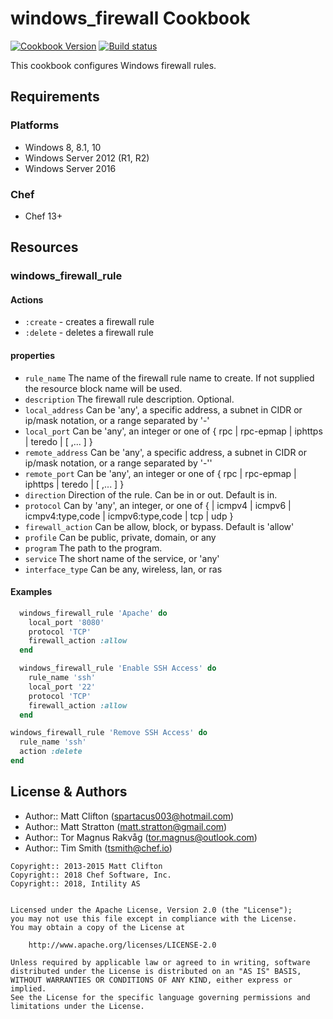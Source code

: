 # windows_firewall Cookbook

[![Cookbook Version](https://img.shields.io/cookbook/v/windows_firewall.svg)](https://supermarket.chef.io/cookbooks/windows_firewall) [![Build status](https://ci.appveyor.com/api/projects/status/39o3tnenw2njhw1b/branch/master?svg=true)](https://ci.appveyor.com/project/ChefWindowsCookbooks/windows-firewall/branch/master)

This cookbook configures Windows firewall rules.

## Requirements

### Platforms

- Windows 8, 8.1, 10
- Windows Server 2012 (R1, R2)
- Windows Server 2016

### Chef

- Chef 13+

## Resources

### windows_firewall_rule

#### Actions

- `:create` - creates a firewall rule
- `:delete` - deletes a firewall rule

#### properties

- `rule_name` The name of the firewall rule name to create. If not supplied the resource block name will be used.
- `description` The firewall rule description. Optional.
- `local_address` Can be 'any', a specific address, a subnet in CIDR or ip/mask notation, or a range separated by '-'
- `local_port` Can be 'any', an integer or one of { rpc | rpc-epmap | iphttps | teredo | [ ,... ] }
- `remote_address` Can be 'any', a specific address, a subnet in CIDR or ip/mask notation, or a range separated by '-''
- `remote_port` Can be 'any', an integer or one of { rpc | rpc-epmap | iphttps | teredo | [ ,... ] }
- `direction` Direction of the rule. Can be in or out. Default is in.
- `protocol` Can by 'any', an integer, or one of { | icmpv4 | icmpv6 | icmpv4:type,code | icmpv6:type,code | tcp | udp }
- `firewall_action` Can be allow, block, or bypass. Default is 'allow'
- `profile` Can be public, private, domain, or any
- `program` The path to the program.
- `service` The short name of the service, or 'any'
- `interface_type` Can be any, wireless, lan, or ras

#### Examples

```ruby
  windows_firewall_rule 'Apache' do
    local_port '8080'
    protocol 'TCP'
    firewall_action :allow
  end
```

```ruby
  windows_firewall_rule 'Enable SSH Access' do
    rule_name 'ssh'
    local_port '22'
    protocol 'TCP'
    firewall_action :allow
  end
```

```ruby
windows_firewall_rule 'Remove SSH Access' do
  rule_name 'ssh'
  action :delete
end
```

## License & Authors

- Author:: Matt Clifton (spartacus003@hotmail.com)
- Author:: Matt Stratton (matt.stratton@gmail.com)
- Author:: Tor Magnus Rakvåg (tor.magnus@outlook.com)
- Author:: Tim Smith (tsmith@chef.io)

```text
Copyright:: 2013-2015 Matt Clifton
Copyright:: 2018 Chef Software, Inc.
Copyright:: 2018, Intility AS


Licensed under the Apache License, Version 2.0 (the "License");
you may not use this file except in compliance with the License.
You may obtain a copy of the License at

    http://www.apache.org/licenses/LICENSE-2.0

Unless required by applicable law or agreed to in writing, software
distributed under the License is distributed on an "AS IS" BASIS,
WITHOUT WARRANTIES OR CONDITIONS OF ANY KIND, either express or implied.
See the License for the specific language governing permissions and
limitations under the License.
```
